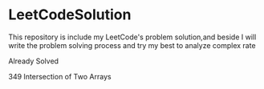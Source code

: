# LeetCodeSolution
This repository is include my LeetCode's problem solution,and beside I will write the problem solving process and try my best to analyze complex rate

Already Solved

349 Intersection of Two Arrays